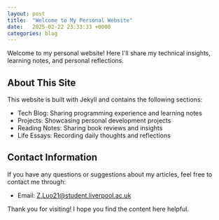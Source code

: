 ```yaml
---
layout: post
title:  "Welcome to My Personal Website"
date:   2025-02-22 23:33:33 +0000
categories: blog
---
```

Welcome to my personal website! Here I'll share my technical insights, learning notes, and personal reflections.

## About This Site

This website is built with Jekyll and contains the following sections:

- Tech Blog: Sharing programming experience and learning notes
- Projects: Showcasing personal development projects
- Reading Notes: Sharing book reviews and insights
- Life Essays: Recording daily thoughts and reflections

## Contact Information

If you have any questions or suggestions about my articles, feel free to contact me through:

- Email: Z.Luo21@student.liverpool.ac.uk

Thank you for visiting! I hope you find the content here helpful.
